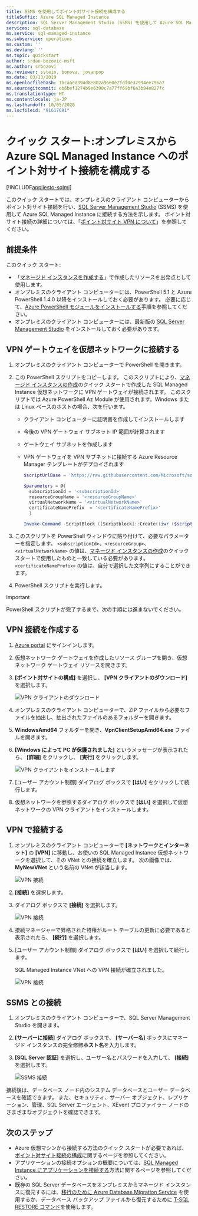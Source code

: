 ```yaml
---
title: SSMS を使用してポイント対サイト接続を構成する
titleSuffix: Azure SQL Managed Instance
description: SQL Server Management Studio (SSMS) を使用して Azure SQL Managed Instance に接続します。オンプレミスのクライアント コンピューターからポイント対サイト接続を行います。
services: sql-database
ms.service: sql-managed-instance
ms.subservice: operations
ms.custom: ''
ms.devlang: ''
ms.topic: quickstart
author: srdan-bozovic-msft
ms.author: srbozovi
ms.reviewer: sstein, bonova, jovanpop
ms.date: 03/13/2019
ms.openlocfilehash: 1bcaaed394d8e802a9660e2fdf0e37994ee795a7
ms.sourcegitcommit: eb6bef1274b9e6390c7a77ff69bf6a3b94e827fc
ms.translationtype: HT
ms.contentlocale: ja-JP
ms.lasthandoff: 10/05/2020
ms.locfileid: "91617691"
---
```

# <a name="quickstart-configure-a-point-to-site-connection-to-azure-sql-managed-instance-from-on-premises"></a>クイック スタート:オンプレミスから Azure SQL Managed Instance へのポイント対サイト接続を構成する
[!INCLUDE[appliesto-sqlmi](../includes/appliesto-sqlmi.md)]

このクイック スタートでは、オンプレミスのクライアント コンピューターからポイント対サイト接続を行い、[SQL Server Management Studio](https://docs.microsoft.com/sql/ssms/sql-server-management-studio-ssms) (SSMS) を使用して Azure SQL Managed Instance に接続する方法を示します。 ポイント対サイト接続の詳細については、「[ポイント対サイト VPN について](../../vpn-gateway/point-to-site-about.md)」を参照してください。

## <a name="prerequisites"></a>前提条件

このクイック スタート:

- 「[マネージド インスタンスを作成する](instance-create-quickstart.md)」で作成したリソースを出発点として使用します。
- オンプレミスのクライアント コンピューターには、PowerShell 5.1 と Azure PowerShell 1.4.0 以降をインストールしておく必要があります。 必要に応じて、[Azure PowerShell モジュールをインストールする](https://docs.microsoft.com/powershell/azure/install-az-ps#install-the-azure-powershell-module)手順を参照してください。
- オンプレミスのクライアント コンピューターには、最新版の [SQL Server Management Studio](https://docs.microsoft.com/sql/ssms/sql-server-management-studio-ssms) をインストールしておく必要があります。

## <a name="attach-a-vpn-gateway-to-a-virtual-network"></a>VPN ゲートウェイを仮想ネットワークに接続する

1. オンプレミスのクライアント コンピューターで PowerShell を開きます。

2. この PowerShell スクリプトをコピーします。 このスクリプトにより、[マネージド インスタンスの作成](instance-create-quickstart.md)のクイック スタートで作成した SQL Managed Instance 仮想ネットワークに VPN ゲートウェイが接続されます。 このスクリプトでは Azure PowerShell Az Module が使用されます。Windows または Linux ベースのホストの場合、次を行います。

   - クライアント コンピューターに証明書を作成してインストールします
   - 今後の VPN ゲートウェイ サブネット IP 範囲が計算されます
   - ゲートウェイ サブネットを作成します
   - VPN ゲートウェイを VPN サブネットに接続する Azure Resource Manager テンプレートがデプロイされます

     ```powershell
     $scriptUrlBase = 'https://raw.githubusercontent.com/Microsoft/sql-server-samples/master/samples/manage/azure-sql-db-managed-instance/attach-vpn-gateway'

     $parameters = @{
       subscriptionId = '<subscriptionId>'
       resourceGroupName = '<resourceGroupName>'
       virtualNetworkName = '<virtualNetworkName>'
       certificateNamePrefix  = '<certificateNamePrefix>'
       }

     Invoke-Command -ScriptBlock ([Scriptblock]::Create((iwr ($scriptUrlBase+'/attachVPNGateway.ps1?t='+ [DateTime]::Now.Ticks)).Content)) -ArgumentList $parameters, $scriptUrlBase
     ```

3. このスクリプトを PowerShell ウィンドウに貼り付けて、必要なパラメーターを指定します。 `<subscriptionId>`、`<resourceGroup>`、`<virtualNetworkName>` の値は、[マネージド インスタンスの作成](instance-create-quickstart.md)のクイック スタートで使用したものと一致している必要があります。 `<certificateNamePrefix>` の値は、自分で選択した文字列にすることができます。

4. PowerShell スクリプトを実行します。

> [!IMPORTANT]
> PowerShell スクリプトが完了するまで、次の手順には進まないでください。

## <a name="create-a-vpn-connection"></a>VPN 接続を作成する

1. [Azure portal](https://portal.azure.com/) にサインインします。
2. 仮想ネットワーク ゲートウェイを作成したリソース グループを開き、仮想ネットワーク ゲートウェイ リソースを開きます。
3. **[ポイント対サイトの構成]** を選択し、 **[VPN クライアントのダウンロード]** を選択します。

    ![VPN クライアントのダウンロード](./media/point-to-site-p2s-configure/download-vpn-client.png)  
4. オンプレミスのクライアント コンピューターで、ZIP ファイルから必要なファイルを抽出し、抽出されたファイルのあるフォルダーを開きます。
5. **WindowsAmd64** フォルダーを開き、**VpnClientSetupAmd64.exe** ファイルを開きます。
6. **[Windows によって PC が保護されました]** というメッセージが表示されたら、 **[詳細]** をクリックし、 **[実行]** をクリックします。

    ![VPN クライアントをインストールします](./media/point-to-site-p2s-configure/vpn-client-defender.png)
7. [ユーザー アカウント制御] ダイアログ ボックスで **[はい]** をクリックして続行します。
8. 仮想ネットワークを参照するダイアログ ボックスで **[はい]** を選択して仮想ネットワークの VPN クライアントをインストールします。

## <a name="connect-to-the-vpn-connection"></a>VPN で接続する

1. オンプレミスのクライアント コンピューターで **[ネットワークとインターネット]** の **[VPN]** に移動し、お使いの SQL Managed Instance 仮想ネットワークを選択して、その VNet との接続を確立します。 次の画像では、**MyNewVNet** という名前の VNet が該当します。

    ![VPN 接続](./media/point-to-site-p2s-configure/vpn-connection.png)  
2. **[接続]** を選択します。
3. ダイアログ ボックスで **[接続]** を選択します。

    ![VPN 接続](./media/point-to-site-p2s-configure/vpn-connection2.png)  
4. 接続マネージャーで昇格された特権がルート テーブルの更新に必要であると表示されたら、 **[続行]** を選択します。
5. [ユーザー アカウント制御] ダイアログ ボックスで **[はい]** を選択して続行します。

   SQL Managed Instance VNet への VPN 接続が確立されました。

    ![VPN 接続](./media/point-to-site-p2s-configure/vpn-connection-succeeded.png)  

## <a name="connect-with-ssms"></a>SSMS との接続

1. オンプレミスのクライアント コンピューターで、SQL Server Management Studio を開きます。
2. **[サーバーに接続]** ダイアログ ボックスで、 **[サーバー名]** ボックスにマネージド インスタンスの完全修飾**ホスト名**を入力します。
3. **[SQL Server 認証]** を選択し、ユーザー名とパスワードを入力して、 **[接続]** を選択します。

    ![SSMS 接続](./media/point-to-site-p2s-configure/ssms-connect.png)  

接続後は、データベース ノード内のシステム データベースとユーザー データベースを確認できます。 また、セキュリティ、サーバー オブジェクト、レプリケーション、管理、SQL Server エージェント、XEvent プロファイラー ノードのさまざまなオブジェクトを確認できます。

## <a name="next-steps"></a>次のステップ

- Azure 仮想マシンから接続する方法のクイック スタートが必要であれば、[ポイント対サイト接続の構成](point-to-site-p2s-configure.md)に関するページを参照してください。
- アプリケーションの接続オプションの概要については、[SQL Managed Instance にアプリケーションを接続する](connect-application-instance.md)方法に関するページを参照してください。
- 既存の SQL Server データベースをオンプレミスからマネージド インスタンスに復元するには、[移行のために Azure Database Migration Service](../../dms/tutorial-sql-server-to-managed-instance.md) を使用するか、データベース バックアップ ファイルから復元するために [T-SQL RESTORE コマンド](restore-sample-database-quickstart.md)を使用します。
